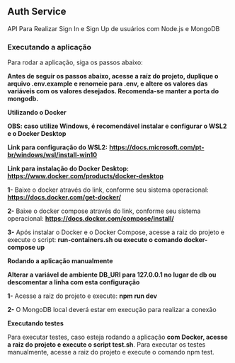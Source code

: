 ## Auth Service

API Para Realizar Sign In e Sign Up de usuários com Node.js e MongoDB

### Executando a aplicação

Para rodar a aplicação, siga os passos abaixo:

**Antes de seguir os passos abaixo, acesse a raíz do projeto, duplique o arquivo .env.example e renomeie para .env, e altere os valores das variáveis com os valores desejados. Recomenda-se manter a porta do mongodb.**

**Utilizando o Docker**

**OBS: caso utilize Windows, é recomendável instalar e configurar o WSL2 e o Docker Desktop**

**Link para configuração do WSL2:** **https://docs.microsoft.com/pt-br/windows/wsl/install-win10**

**Link para instalação do Docker Desktop:** **https://www.docker.com/products/docker-desktop**

**1-** Baixe o docker através do link, conforme seu sistema operacional: **https://docs.docker.com/get-docker/**

**2-** Baixe o docker compose através do link, conforme seu sistema operacional: **https://docs.docker.com/compose/install/**

**3-** Após instalar o Docker e o Docker Compose, acesse a raiz do projeto e execute o script: **run-containers.sh ou execute o comando docker-compose up**

**Rodando a aplicação manualmente**

**Alterar a variável de ambiente DB_URI para 127.0.0.1 no lugar de db ou descomentar a linha com esta configuração**

**1-** Acesse a raiz do projeto e execute: **npm run dev**

**2-** O MongoDB local deverá estar em execução para realizar a conexão

**Executando testes**

Para executar testes, caso esteja rodando a aplicação **com Docker, acesse a raiz do projeto e execute o script test.sh**.  Para executar os testes manualmente, acesse a raiz do projeto e execute o comando npm test.
